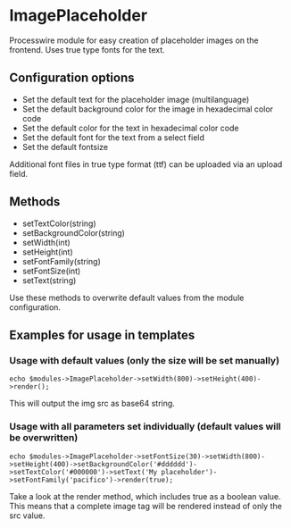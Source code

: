 # ImagePlaceholder
Processwire module for easy creation of placeholder images on the frontend. Uses true type fonts for the text.

## Configuration options
- Set the default text for the placeholder image (multilanguage)
- Set the default background color for the image in hexadecimal color code
- Set the default color for the text in hexadecimal color code
- Set the default font for the text from a select field
- Set the default fontsize

Additional font files in true type format (ttf) can be uploaded via an upload field.

## Methods
- setTextColor(string) 
- setBackgroundColor(string)
- setWidth(int)
- setHeight(int)
- setFontFamily(string)
- setFontSize(int)
- setText(string)

Use these methods to overwrite default values from the module configuration.

## Examples for usage in templates

### Usage with default values (only the size will be set manually)

`echo $modules->ImagePlaceholder->setWidth(800)->setHeight(400)->render();`

This will output the img src as base64 string.

### Usage with all parameters set individually (default values will be overwritten)

`echo $modules->ImagePlaceholder->setFontSize(30)->setWidth(800)->setHeight(400)->setBackgroundColor('#dddddd')->setTextColor('#000000')->setText('My placeholder')->setFontFamily('pacifico')->render(true);`

Take a look at the render method, which includes true as a boolean value. This means that a complete image tag will be rendered instead of only the src value.





